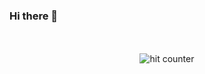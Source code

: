 ### Hi there 👋

<div align="center">
<br><br>
<img src="https://svg-counter.flemingrgordon.workers.dev/count.svg" alt="hit counter" align="center">
